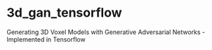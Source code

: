 # 3d_gan_tensorflow
Generating 3D Voxel Models with Generative Adversarial Networks - Implemented in Tensorflow
